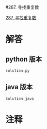 #287. 寻找重复数

[287. 寻找重复数](https://leetcode.cn/problems/find-the-duplicate-number?envType=featured-list&envId=2cktkvj?envType=featured-list&envId=2cktkvj)
                 
# 解答
                 
## python 版本

````include python
solution.py
````


## java 版本



````include java
Solution.java
````
                 

# 注释